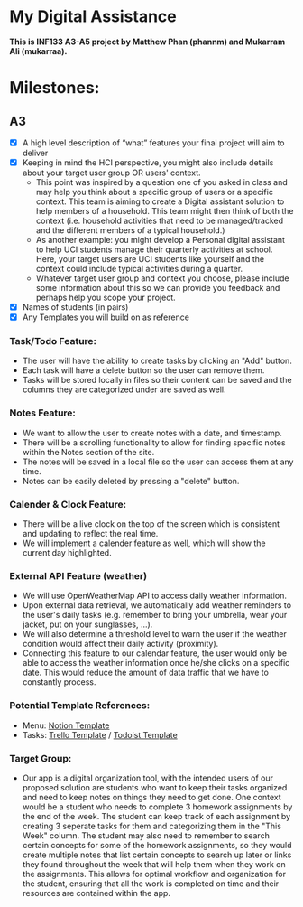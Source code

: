 # My Digital Assistance

**This is INF133 A3-A5 project by Matthew Phan (phannm) and Mukarram Ali (mukarraa).**

# Milestones:

## A3

- [x] A high level description of “what” features your final project will aim to deliver
- [x] Keeping in mind the HCI perspective, you might also include details about your target user group OR users' context.
    * This point was inspired by a question one of you asked in class and may help you think about a specific group of users or a specific context. This team is aiming to create a Digital assistant solution to help members of a household. This team might then think of both the context (i.e. household activities that need to be managed/tracked and the different members of a typical household.)
    * As another example: you might develop a Personal digital assistant to help UCI students manage their quarterly activities at school. Here, your target users are UCI students like yourself and the context could include typical activities during a quarter. 
    * Whatever target user group and context you choose, please include some information about this so we can provide you feedback and perhaps help you scope your project. 
- [x] Names of students (in pairs)
- [x] Any Templates you will build on as reference

### Task/Todo Feature:
- The user will have the ability to create tasks by clicking an "Add" button.
- Each task will have a delete button so the user can remove them.
- Tasks will be stored locally in files so their content can be saved and the columns they are categorized under are saved as well.

### Notes Feature:
- We want to allow the user to create notes with a date, and timestamp. 
- There will be a scrolling functionality to allow for finding specific notes within the Notes section of the site.
- The notes will be saved in a local file so the user can access them at any time. 
- Notes can be easily deleted by pressing a "delete" button.

### Calender & Clock Feature:
- There will be a live clock on the top of the screen which is consistent and updating to reflect the real time. 
- We will implement a calender feature as well, which will show the current day highlighted. 

### External API Feature (weather)
- We will use OpenWeatherMap API to access daily weather information.
- Upon external data retrieval, we automatically add weather reminders to the user's daily tasks (e.g. remember to bring your umbrella, wear your jacket, put on your sunglasses, ...).
- We will also determine a threshold level to warn the user if the weather condition would affect their daily activity (proximity).
- Connecting this feature to our calendar feature, the user would only be able to access the weather information once he/she clicks on a specific date. This would reduce the amount of data traffic that we have to constantly process.

### Potential Template References:
- Menu: [Notion Template](https://www.notion.so/)
- Tasks: [Trello Template](https://trello.com/) / [Todoist Template](https://todoist.com/)

### Target Group:
- Our app is a digital organization tool, with the intended users of our proposed solution are students who want to keep their tasks organized and need to keep notes on things they need to get done. One context would be a student who needs to complete 3 homework assignments by the end of the week. The student can keep track of each assignment by creating 3 seperate tasks for them and categorizing them in the "This Week" column. The student may also need to remember to search certain concepts for some of the homework assignments, so they would create multiple notes that list certain concepts to search up later or links they found throughout the week that will help them when they work on the assignments. This allows for optimal workflow and organization for the student, ensuring that all the work is completed on time and their resources are contained within the app.
